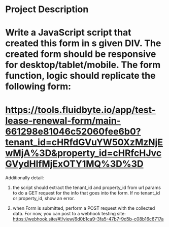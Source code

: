 # Project Description
# Write a JavaScript script that created this form in s given DIV. The created form should be responsive for desktop/tablet/mobile. The form function, logic should replicate the following form:

# https://tools.fluidbyte.io/app/test-lease-renewal-form/main-661298e81046c52060fee6b0?tenant_id=cHRfdGVuYW50XzMzNjEwMjA%3D&property_id=cHRfcHJvcGVydHlfMjExOTY1MQ%3D%3D

Additionally detail:

1) the script should extract the tenant_id and property_id from url params to do a GET request for the info that goes into the form. If no tenant_id or property_id, show an error. 

2) when Form is submitted, perform a POST request with the collected data.  For now, you can post to a webhook testing site: https://webhook.site/#!/view/6d0b1ca9-3fa5-47b7-9d5b-c08b16c6717a

